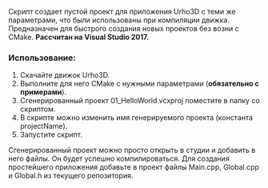 Скрипт создает пустой проект для приложения Urho3D с теми же параметрами, что были использованы при компиляции движка. Предназначен для быстрого создания новых проектов без возни с CMake. **Рассчитан на Visual Studio 2017.**

### Использование:
1) Скачайте движок Urho3D.<br>
2) Выполните для него CMake с нужными параметрами (**обязательно с примерами**).<br>
3) Сгенерированный проект 01_HelloWorld.vcxproj поместите в папку со скриптом.<br>
4) В скрипте можно изменить имя генерируемого проекта (константа projectName).<br>
5) Запустите скрипт.

Сгенерированный проект можно просто открыть в студии и добавить в него файлы. Он будет успешно компилироваться. Для создания простейшего приложения добавьте в проект файлы Main.cpp, Global.cpp и Global.h из текущего репозитория.

